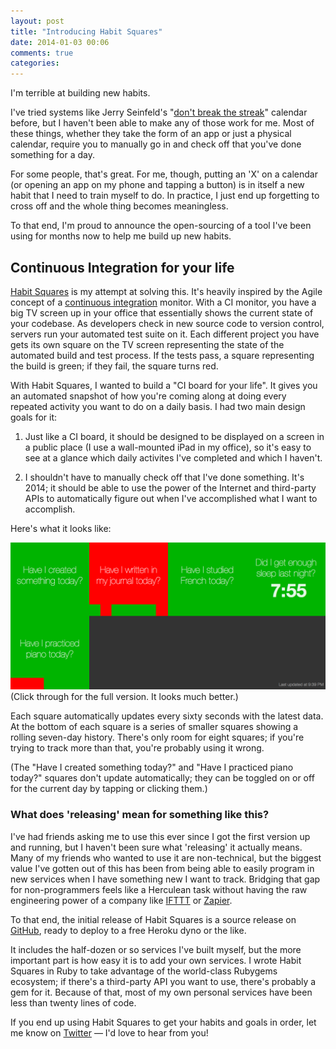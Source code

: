 ```yaml
---
layout: post
title: "Introducing Habit Squares"
date: 2014-01-03 00:06
comments: true
categories:
---
```


I'm terrible at building new habits.

I've tried systems like Jerry Seinfeld's "[don't break the streak](http://lifehacker.com/281626/jerry-seinfelds-productivity-secret)" calendar before, but I haven't been able to make any of those work for me. Most of these things, whether they take the form of an app or just a physical calendar, require you to manually go in and check off that you've done something for a day.

For some people, that's great. For me, though, putting an 'X' on a calendar (or opening an app on my phone and tapping a button) is in itself a new habit that I need to train myself to do. In practice, I just end up forgetting to cross off and the whole thing becomes meaningless.

To that end, I'm proud to announce the open-sourcing of a tool I've been using for months now to help me build up new habits.



## Continuous Integration for your life
[Habit Squares](https://github.com/lazerwalker/habit-squares) is my attempt at solving this. It's heavily inspired by the Agile concept of a [continuous integration](https://en.wikipedia.org/wiki/Continuous_integration) monitor. With a CI monitor, you have a big TV screen up in your office that essentially shows the current state of your codebase. As developers check in new source code to version control, servers run your automated test suite on it. Each different project you have gets its own square on the TV screen representing the state of the automated build and test process. If the tests pass, a square representing the build is green; if they fail, the square turns red.

With Habit Squares, I wanted to build a "CI board for your life". It gives you an automated snapshot of how you're coming along at doing every repeated activity you want to do on a daily basis. I had two main design goals for it:

1. Just like a CI board, it should be designed to be displayed on a screen in a public place (I use a wall-mounted iPad in my office), so it's easy to see at a glance which daily activites I've completed and which I haven't.

2. I shouldn't have to manually check off that I've done something. It's 2014; it should be able to use the power of the Internet and third-party APIs to automatically figure out when I've accomplished what I want to accomplish.

Here's what it looks like:

[![image](/images/habit-squares.png)](/images/habit-squares.png)
(Click through for the full version. It looks much better.)

Each square automatically updates every sixty seconds with the latest data. At the bottom of each square is a series of smaller squares showing a rolling seven-day history. There's only room for eight squares; if you're trying to track more than that, you're probably using it wrong.

(The "Have I created something today?" and "Have I practiced piano today?" squares don't update automatically; they can be toggled on or off for the current day by tapping or clicking them.)


### What does 'releasing' mean for something like this?
I've had friends asking me to use this ever since I got the first version up and running, but I haven't been sure what 'releasing' it actually means. Many of my friends who wanted to use it are non-technical, but the biggest value I've gotten out of this has been from being able to easily program in new services when I have something new I want to track. Bridging that gap for non-programmers feels like a Herculean task without having the raw engineering power of a company like [IFTTT](https://ifttt.com) or [Zapier](https://zapier.com).

To that end, the initial release of Habit Squares is a source release on [GitHub](https://github.com/lazerwalker/habit-squares), ready to deploy to a free Heroku dyno or the like.

It includes the half-dozen or so services I've built myself, but the more important part is how easy it is to add your own services. I wrote Habit Squares in Ruby to take advantage of the world-class Rubygems ecosystem; if there's a third-party API you want to use, there's probably a gem for it. Because of that, most of my own personal services have been less than twenty lines of code.

If you end up using Habit Squares to get your habits and goals in order, let me know on [Twitter](https://twitter.com/lazerwalker) — I'd love to hear from you!
